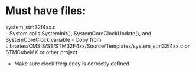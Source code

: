Must have files:
================
system_stm32f4xx.c		
	- System calls SystemInit(), SystemCoreClockUpdate(), and SystemCoreClock variable
	- Copy from Libraries/CMSIS/ST/STM32F4xx/Source/Templates/system_stm32f4xx.c
	  or STMCubeMX
		or other project
  - Make sure clock frequency is correctly defined



